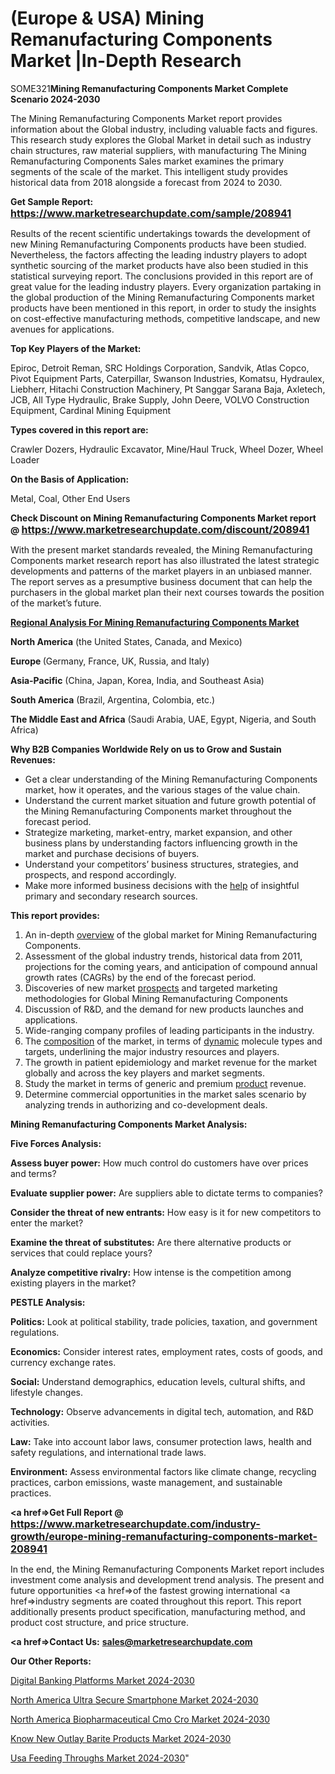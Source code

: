 # (Europe & USA) Mining Remanufacturing Components Market |In-Depth Research

SOME321<strong>Mining Remanufacturing Components Market Complete Scenario 2024-2030</strong>

The Mining Remanufacturing Components Market report provides information about the Global industry, including valuable facts and figures. This research study explores the Global Market in detail such as industry chain structures, raw material suppliers, with manufacturing The Mining Remanufacturing Components Sales market examines the primary segments of the scale of the market. This intelligent study provides historical data from 2018 alongside a forecast from 2024 to 2030.

<strong>Get Sample Report: <a href=https://www.marketresearchupdate.com/sample/208941><font size=3 color=#0000ff>https://www.marketresearchupdate.com/sample/208941</font></a></strong>

Results of the recent scientific undertakings towards the development of new Mining Remanufacturing Components products have been studied. Nevertheless, the factors affecting the leading industry players to adopt synthetic sourcing of the market products have also been studied in this statistical surveying report. The conclusions provided in this report are of great value for the leading industry players. Every organization partaking in the global production of the Mining Remanufacturing Components market products have been mentioned in this report, in order to study the insights on cost-effective manufacturing methods, competitive landscape, and new avenues for applications.

<strong>Top Key Players of the Market:</strong>

Epiroc, Detroit Reman, SRC Holdings Corporation, Sandvik, Atlas Copco, Pivot Equipment Parts, Caterpillar, Swanson Industries, Komatsu, Hydraulex, Liebherr, Hitachi Construction Machinery, Pt Sanggar Sarana Baja, Axletech, JCB, All Type Hydraulic, Brake Supply, John Deere, VOLVO Construction Equipment, Cardinal Mining Equipment

<strong>Types covered in this report are: </strong>

Crawler Dozers, Hydraulic Excavator, Mine/Haul Truck, Wheel Dozer, Wheel Loader

<strong>On the Basis of Application:</strong>

Metal, Coal, Other End Users

<strong>Check Discount on Mining Remanufacturing Components Market report @ <a href=https://www.marketresearchupdate.com/discount/208941><font size=3 color=#0000ff>https://www.marketresearchupdate.com/discount/208941</font></a></strong>

With the present market standards revealed, the Mining Remanufacturing Components market research report has also illustrated the latest strategic developments and patterns of the market players in an unbiased manner. The report serves as a presumptive business document that can help the purchasers in the global market plan their next courses towards the position of the market’s future.

<strong><u><b>Regional Analysis For Mining Remanufacturing Components Market</b></u></strong>

<strong><b>North America</b></strong> (the United States, Canada, and Mexico)

<strong><b>Europe </b></strong>(Germany, France, UK, Russia, and Italy)

<strong><b>Asia-Pacific</b></strong> (China, Japan, Korea, India, and Southeast Asia)

<strong><b>South America</b></strong> (Brazil, Argentina, Colombia, etc.)

<strong><b>The Middle East and Africa</b></strong> (Saudi Arabia, UAE, Egypt, Nigeria, and South Africa)

<strong>Why B2B Companies Worldwide Rely on us to Grow and Sustain Revenues:</strong>
<ul>
  <li>Get a clear understanding of the Mining Remanufacturing Components market, how it operates, and the various stages of the value chain.</li>
  <li>Understand the current market situation and future growth potential of the Mining Remanufacturing Components market throughout the forecast period.</li>
  <li>Strategize marketing, market-entry, market expansion, and other business plans by understanding factors influencing growth in the market and purchase decisions of buyers.</li>
  <li>Understand your competitors’ business structures, strategies, and prospects, and respond accordingly.</li>
  <li>Make more informed business decisions with the <a href=ASDF991299>help</a> of insightful primary and secondary research sources.</li>
</ul>
<strong>This report provides:</strong>
<ol>
  <li>An in-depth <a href=>overview</a> of the global market for Mining Remanufacturing Components.</li>
  <li>Assessment of the global industry trends, historical data from 2011, projections for the coming years, and anticipation of compound annual growth rates (CAGRs) by the end of the forecast period.</li>
  <li>Discoveries of new market <a href=>prospects</a> and targeted marketing methodologies for Global Mining Remanufacturing Components</li>
  <li>Discussion of R&amp;D, and the demand for new products launches and applications.</li>
  <li>Wide-ranging company profiles of leading participants in the industry.</li>
  <li>The <a href=ASDF881288>composition</a> of the market, in terms of <a href=>dynamic</a> molecule types and targets, underlining the major industry resources and players.</li>
  <li>The growth in patient epidemiology and market revenue for the market globally and across the key players and market segments.</li>
  <li>Study the market in terms of generic and premium <a href=>product</a> revenue.</li>
  <li>Determine commercial opportunities in the market sales scenario by analyzing trends in authorizing and co-development deals.</li>
</ol>

<strong>Mining Remanufacturing Components Market Analysis:</strong>

<strong>Five Forces Analysis:</strong>

<strong>Assess buyer power:</strong> How much control do customers have over prices and terms?

<strong>Evaluate supplier power:</strong> Are suppliers able to dictate terms to companies?

<strong>Consider the threat of new entrants:</strong> How easy is it for new competitors to enter the market?

<strong>Examine the threat of substitutes:</strong> Are there alternative products or services that could replace yours?

<strong>Analyze competitive rivalry:</strong> How intense is the competition among existing players in the market?

<strong>PESTLE Analysis:</strong>

<strong>Politics:</strong> Look at political stability, trade policies, taxation, and government regulations.

<strong>Economics:</strong> Consider interest rates, employment rates, costs of goods, and currency exchange rates.

<strong>Social:</strong> Understand demographics, education levels, cultural shifts, and lifestyle changes.

<strong>Technology:</strong> Observe advancements in digital tech, automation, and R&D activities.

<strong>Law:</strong> Take into account labor laws, consumer protection laws, health and safety regulations, and international trade laws.

<strong>Environment:</strong> Assess environmental factors like climate change, recycling practices, carbon emissions, waste management, and sustainable practices.

<strong><a href=>Get Full Report</a> @ <a href=https://www.marketresearchupdate.com/industry-growth/europe-mining-remanufacturing-components-market-208941><font size=3 color=#0000ff>https://www.marketresearchupdate.com/industry-growth/europe-mining-remanufacturing-components-market-208941</font></a></strong>

In the end, the Mining Remanufacturing Components Market report includes investment come analysis and development trend analysis. The present and future opportunities <a href=>of</a> the fastest growing international <a href=>industry</a> segments are coated throughout this report. This report additionally presents product specification, manufacturing method, and product cost structure, and price structure.

<strong><a href=><strong>Contact Us:</strong></a></strong>
<strong>sales@marketresearchupdate.com</strong>

<strong>Our Other Reports:</strong>

<a href=https://www.linkedin.com/pulse/digital-banking-platforms-market-size>Digital Banking Platforms Market 2024-2030</a>

<a href=https://www.linkedin.com/pulse/north-america-ultra-secure-smartphone-market>North America Ultra Secure Smartphone Market 2024-2030</a>

<a href=https://www.linkedin.com/pulse/north-america-biopharmaceutical-cmo-cro-market-rjwgf/>North America Biopharmaceutical Cmo Cro Market 2024-2030</a>

<a href=https://www.linkedin.com/pulse/know-new-outlay-barite-products-market-2023-qq16c/>Know New Outlay Barite Products Market 2024-2030</a>

<a href=https://www.linkedin.com/pulse/usa-feeding-throughs-market-2023-comprehensive-strategic-knkzc/>Usa Feeding Throughs Market 2024-2030</a>"
